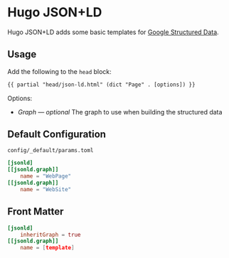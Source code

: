 # Hugo JSON+LD

Hugo JSON+LD adds some basic templates for [Google Structured Data](https://developers.google.com/search/docs/appearance/structured-data/intro-structured-data).

## Usage

Add the following to the `head` block:

```html
{{ partial "head/json-ld.html" (dict "Page" . [options]) }}
```

Options:

- *Graph* — *optional* The graph to use when building the structured data

## Default Configuration

`config/_default/params.toml`
```toml
[jsonld]
[[jsonld.graph]]
    name = "WebPage"
[[jsonld.graph]]
    name = "WebSite"
```
## Front Matter
```toml
[jsonld]
    inheritGraph = true
[[jsonld.graph]]
    name = [template]
